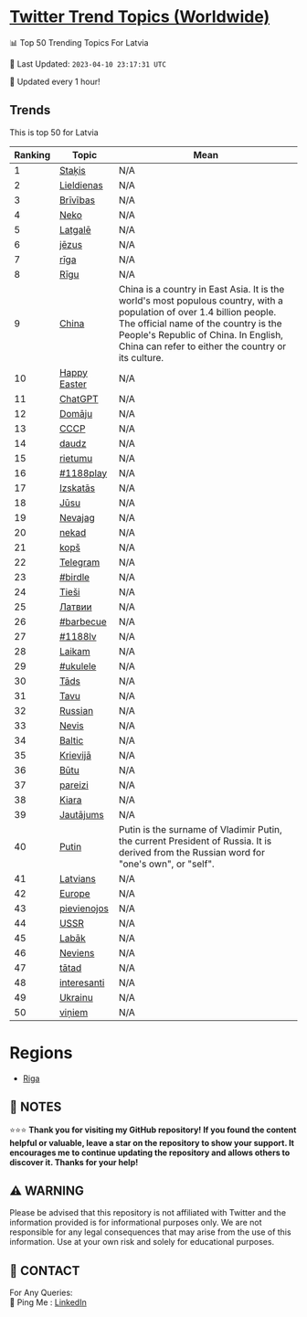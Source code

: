 [Twitter Trend Topics (Worldwide)](https://github.com/ErcinDedeoglu/Twitter-Trend-Topics)
==========


📊 Top 50 Trending Topics For Latvia

📆 Last Updated: `2023-04-10 23:17:31 UTC`

🔧 Updated every 1 hour!


## Trends

This is top 50 for Latvia

| Ranking | Topic | Mean |
| ------- | ------------ | ------------ |
| 1 | [Staķis](http://twitter.com/search?q=Sta%c4%b7is) | N/A |
| 2 | [Lieldienas](http://twitter.com/search?q=Lieldienas) | N/A |
| 3 | [Brīvības](http://twitter.com/search?q=Br%c4%abv%c4%abbas) | N/A |
| 4 | [Neko](http://twitter.com/search?q=Neko) | N/A |
| 5 | [Latgalē](http://twitter.com/search?q=Latgal%c4%93) | N/A |
| 6 | [jēzus](http://twitter.com/search?q=j%c4%93zus) | N/A |
| 7 | [rīga](http://twitter.com/search?q=r%c4%abga) | N/A |
| 8 | [Rīgu](http://twitter.com/search?q=R%c4%abgu) | N/A |
| 9 | [China](http://twitter.com/search?q=China) | China is a country in East Asia. It is the world's most populous country, with a population of over 1.4 billion people. The official name of the country is the People's Republic of China. In English, China can refer to either the country or its culture. |
| 10 | [Happy Easter](http://twitter.com/search?q=Happy+Easter) | N/A |
| 11 | [ChatGPT](http://twitter.com/search?q=ChatGPT) | N/A |
| 12 | [Domāju](http://twitter.com/search?q=Dom%c4%81ju) | N/A |
| 13 | [СССР](http://twitter.com/search?q=%d0%a1%d0%a1%d0%a1%d0%a0) | N/A |
| 14 | [daudz](http://twitter.com/search?q=daudz) | N/A |
| 15 | [rietumu](http://twitter.com/search?q=rietumu) | N/A |
| 16 | [#1188play](http://twitter.com/search?q=%231188play) | N/A |
| 17 | [Izskatās](http://twitter.com/search?q=Izskat%c4%81s) | N/A |
| 18 | [Jūsu](http://twitter.com/search?q=J%c5%absu) | N/A |
| 19 | [Nevajag](http://twitter.com/search?q=Nevajag) | N/A |
| 20 | [nekad](http://twitter.com/search?q=nekad) | N/A |
| 21 | [kopš](http://twitter.com/search?q=kop%c5%a1) | N/A |
| 22 | [Telegram](http://twitter.com/search?q=Telegram) | N/A |
| 23 | [#birdle](http://twitter.com/search?q=%23birdle) | N/A |
| 24 | [Tieši](http://twitter.com/search?q=Tie%c5%a1i) | N/A |
| 25 | [Латвии](http://twitter.com/search?q=%d0%9b%d0%b0%d1%82%d0%b2%d0%b8%d0%b8) | N/A |
| 26 | [#barbecue](http://twitter.com/search?q=%23barbecue) | N/A |
| 27 | [#1188lv](http://twitter.com/search?q=%231188lv) | N/A |
| 28 | [Laikam](http://twitter.com/search?q=Laikam) | N/A |
| 29 | [#ukulele](http://twitter.com/search?q=%23ukulele) | N/A |
| 30 | [Tāds](http://twitter.com/search?q=T%c4%81ds) | N/A |
| 31 | [Tavu](http://twitter.com/search?q=Tavu) | N/A |
| 32 | [Russian](http://twitter.com/search?q=Russian) | N/A |
| 33 | [Nevis](http://twitter.com/search?q=Nevis) | N/A |
| 34 | [Baltic](http://twitter.com/search?q=Baltic) | N/A |
| 35 | [Krievijā](http://twitter.com/search?q=Krievij%c4%81) | N/A |
| 36 | [Būtu](http://twitter.com/search?q=B%c5%abtu) | N/A |
| 37 | [pareizi](http://twitter.com/search?q=pareizi) | N/A |
| 38 | [Kiara](http://twitter.com/search?q=Kiara) | N/A |
| 39 | [Jautājums](http://twitter.com/search?q=Jaut%c4%81jums) | N/A |
| 40 | [Putin](http://twitter.com/search?q=Putin) | Putin is the surname of Vladimir Putin, the current President of Russia. It is derived from the Russian word for "one's own", or "self". |
| 41 | [Latvians](http://twitter.com/search?q=Latvians) | N/A |
| 42 | [Europe](http://twitter.com/search?q=Europe) | N/A |
| 43 | [pievienojos](http://twitter.com/search?q=pievienojos) | N/A |
| 44 | [USSR](http://twitter.com/search?q=USSR) | N/A |
| 45 | [Labāk](http://twitter.com/search?q=Lab%c4%81k) | N/A |
| 46 | [Neviens](http://twitter.com/search?q=Neviens) | N/A |
| 47 | [tātad](http://twitter.com/search?q=t%c4%81tad) | N/A |
| 48 | [interesanti](http://twitter.com/search?q=interesanti) | N/A |
| 49 | [Ukrainu](http://twitter.com/search?q=Ukrainu) | N/A |
| 50 | [viņiem](http://twitter.com/search?q=vi%c5%86iem) | N/A |



# Regions

* [Riga](</Latvia/Riga.md>)



## 📝 NOTES

⭐⭐⭐ **Thank you for visiting my GitHub repository! If you found the content helpful or valuable, leave a star on the repository to show your support. It encourages me to continue updating the repository and allows others to discover it. Thanks for your help!**


## ⚠️ WARNING

Please be advised that this repository is not affiliated with Twitter and the information provided is for informational purposes only. We are not responsible for any legal consequences that may arise from the use of this information. Use at your own risk and solely for educational purposes.


## 📨 CONTACT

 For Any Queries:  
            🏓 Ping Me : [LinkedIn](https://www.linkedin.com/in/ercindedeoglu/)
